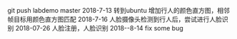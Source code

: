 git push labdemo master
2018-7-13
转到ubuntu
增加行人的颜色直方图，相邻帧目标用颜色直方图匹配
2018-7-16
人脸摄像头检测到行人后，尝试进行人脸识别
2018-07-26
人脸注册，人脸识别
2018--8-14
fix some bug
